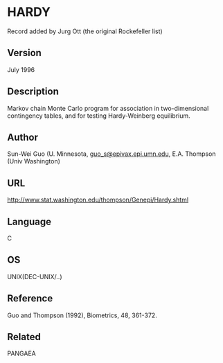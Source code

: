 # HARDY
Record added by Jurg Ott (the original Rockefeller list)

## Version
July 1996

## Description
Markov chain Monte Carlo program for association in two-dimensional contingency tables, and for testing Hardy-Weinberg equilibrium.

## Author
Sun-Wei Guo (U. Minnesota, guo_s@epivax.epi.umn.edu, E.A. Thompson (Univ Washington)

## URL
http://www.stat.washington.edu/thompson/Genepi/Hardy.shtml

## Language
C

## OS
UNIX(DEC-UNIX/..)

## Reference
Guo and Thompson (1992), Biometrics, 48, 361-372.

## Related
PANGAEA